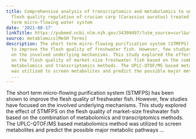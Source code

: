 ```yaml
---
title: Comprehensive analysis of transcriptomics and metabolomics to understand the
  flesh quality regulation of crucian carp (Carassius auratus) treated with short
  term micro-flowing water system
date: '2021-08-17'
linkTitle: https://pubmed.ncbi.nlm.nih.gov/34399497/?utm_source=curl&utm_medium=rss&utm_campaign=pubmed-2&utm_content=1Zkrxt7ktlCbHBXEV3v65xxSnkSWNsJ1A6Fq3gBniKhGfIUslK&fc=20210907212339&ff=20210907212354&v=2.14.5
source: metablomics[MeSH Terms]
description: The short term micro-flowing purification system (STMFPS) has been shown
  to improve the flesh quality of freshwater fish. However, few studies have focused
  on the involved underlying mechanisms. This study explored the effect of STMFPS
  on the flesh quality of market-size freshwater fish based on the combination of
  metabolomics and transcriptomics methods. The UPLC-QTOF/MS based metabolomics method
  was utilized to screen metabolites and predict the possible major metabolic pathways
  ...
---
```

The short term micro-flowing purification system (STMFPS) has been shown to improve the flesh quality of freshwater fish. However, few studies have focused on the involved underlying mechanisms. This study explored the effect of STMFPS on the flesh quality of market-size freshwater fish based on the combination of metabolomics and transcriptomics methods. The UPLC-QTOF/MS based metabolomics method was utilized to screen metabolites and predict the possible major metabolic pathways ...